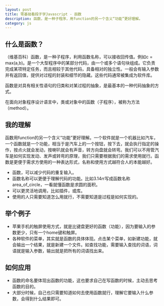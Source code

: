 ```yaml
---
layout: post
title: 零基础看段子学Javascript - 函数
description: 函数，是一种子程序，用function的另一个含义“功能”更好理解。
category: js
---
```


## 什么是函数？
（维基百科）函数，是一种子程序，利用函数名称，可以接收回传值。例如c = max(a,b)。是一个大型程序中的某部分代码，由一个或多个语句块组成。它负责完成某项特定任务，而且相较于其他代码，具备相对的独立性。一般会有输入参数并有返回值，提供对过程的封装和细节的隐藏。这些代码通常被集成为软件库。

函数是对具有相关性语句的归类和对某过程的抽象，是最基本的一种代码抽象的方式。

在面向对象程序设计语言中，类或对象中的函数（子程序），被称为方法（method）。

## 我的理解

函数用function的另一个含义“功能”更好理解。一个软件就是一个机器比如汽车，一个函数就是一个功能，相当于是汽车上的一个按钮，按下去，就会执行指定的操作，按点火就会发动，按喇叭就会有声音，转方向盘就会转弯。我们可以不用管汽车是如何实现发动、发声或转弯的原理，我们只需要根据我们的需求使用就行。函数是更便于需求方使用的一种表达形式，名称和使用方式越符合人的本能越好。

- 函数，可以减少代码的重复输入。
- 函数名称可以更便于理解代码的功能。比如3.14*r*r写成函数名称area_of_circle，一看就懂函数是求圆的面积。
- 可以更灵活地调用，比如插件，或库。
- 使用的人只需要知道怎么用就行，不需要知道是过程是如何实现的。

## 举个例子
- 苹果手机的触屏使用方式，就是比键盘更好的函数（功能），因为要输入的参数更少，只有一个home键和触屏。
- 各种软件的菜单，其实就是函数的具体体现。点击某个菜单，如新建功能，就会输出一个结果，就是新建一个文件。如查找功能，需要输入查找的词语，词语就是输入参数，输出就是把所有的词语找出来。

## 如何应用
- 函数的命名要体现出函数的功能，这也要求自己在写函数的时候，主动去思考函数的目的。
- 大部分时候，自己也只需要知道如何去使用函数就行，理解它要输入什么参数，会得到什么结果即可。

